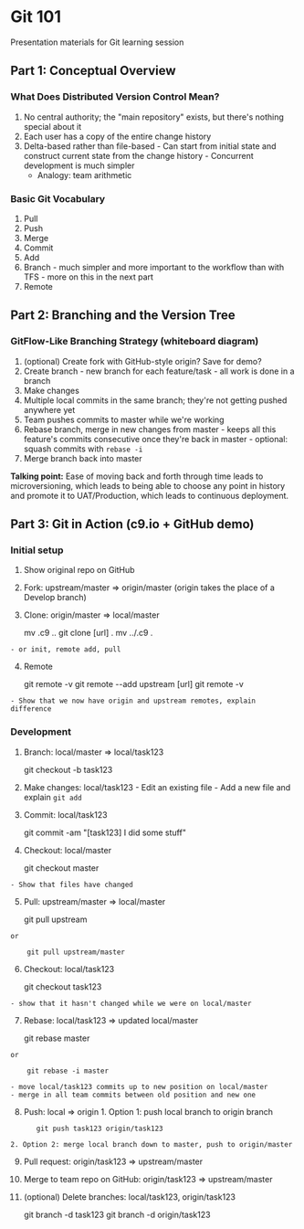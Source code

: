 # Git 101
Presentation materials for Git learning session

## Part 1: Conceptual Overview

### What Does Distributed Version Control Mean?
  1. No central authority; the "main repository" exists, but there's nothing special about it
  2. Each user has a copy of the entire change history
  3. Delta-based rather than file-based
    - Can start from initial state and construct current state from the change history
    - Concurrent development is much simpler
      - Analogy: team arithmetic

### Basic Git Vocabulary
  1. Pull
  2. Push
  3. Merge
  4. Commit
  5. Add
  6. Branch
    - much simpler and more important to the workflow than with TFS
    - more on this in the next part
  8. Remote

## Part 2: Branching and the Version Tree

### GitFlow-Like Branching Strategy (whiteboard diagram)
  1. (optional) Create fork with GitHub-style origin? Save for demo?
  2. Create branch
    - new branch for each feature/task 
    - all work is done in a branch
  3. Make changes
  4. Multiple local commits in the same branch; they're not getting pushed anywhere yet
  5. Team pushes commits to master while we're working
  6. Rebase branch, merge in new changes from master
    - keeps all this feature's commits consecutive once they're back in master
    - optional: squash commits with `rebase -i`
  7. Merge branch back into master

**Talking point:** Ease of moving back and forth through time leads to microversioning, which leads to being able to choose any point in history and promote it to UAT/Production, which leads to continuous deployment.

## Part 3: Git in Action (c9.io + GitHub demo)

### Initial setup
  1. Show original repo on GitHub
  2. Fork: upstream/master => origin/master (origin takes the place of a Develop branch)
  3. Clone: origin/master => local/master

        mv .c9 ..
        git clone [url] .
        mv ../.c9 .
        
    - or init, remote add, pull
    
  4. Remote

        git remote -v
        git remote --add upstream [url]
        git remote -v
    
    - Show that we now have origin and upstream remotes, explain difference

### Development

  1. Branch: local/master => local/task123

        git checkout -b task123
        
  2. Make changes: local/task123
    - Edit an existing file
    - Add a new file and explain `git add`
  3. Commit: local/task123 

        git commit -am "[task123] I did some stuff"
        
  4. Checkout: local/master

        git checkout master
        
    - Show that files have changed
  5. Pull: upstream/master => local/master

        git pull upstream
      
    or 
    
        git pull upstream/master
    
  6. Checkout: local/task123

        git checkout task123
        
    - show that it hasn't changed while we were on local/master
  7. Rebase: local/task123 => updated local/master

        git rebase master
      
    or 
    
        git rebase -i master
        
    - move local/task123 commits up to new position on local/master
    - merge in all team commits between old position and new one
  8. Push: local => origin
    1. Option 1: push local branch to origin branch

            git push task123 origin/task123
        
    2. Option 2: merge local branch down to master, push to origin/master
  9. Pull request: origin/task123 => upstream/master
  10. Merge to team repo on GitHub: origin/task123 => upstream/master
  11. (optional) Delete branches: local/task123, origin/task123

        git branch -d task123
        git branch -d origin/task123
